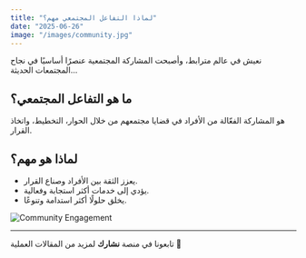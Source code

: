 ```yaml
---
title: "لماذا التفاعل المجتمعي مهم؟"
date: "2025-06-26"
image: "/images/community.jpg"
---
```


نعيش في عالم مترابط، وأصبحت المشاركة المجتمعية عنصرًا أساسيًا في نجاح المجتمعات الحديثة...

## ما هو التفاعل المجتمعي؟

هو المشاركة الفعّالة من الأفراد في قضايا مجتمعهم من خلال الحوار، التخطيط، واتخاذ القرار.

## لماذا هو مهم؟

- يعزز الثقة بين الأفراد وصناع القرار.
- يؤدي إلى خدمات أكثر استجابة وفعالية.
- يخلق حلولًا أكثر استدامة وتنوعًا.

![Community Engagement](/images/community.jpg)

---

تابعونا في منصة **نشارك** لمزيد من المقالات العملية 👥

